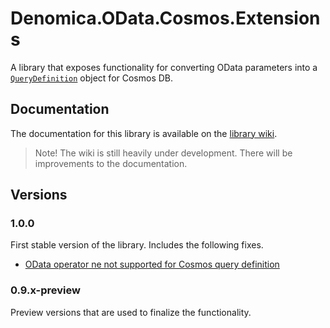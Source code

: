 ﻿# Denomica.OData.Cosmos.Extensions

A library that exposes functionality for converting OData parameters into a [`QueryDefinition`](https://docs.microsoft.com/dotnet/api/microsoft.azure.cosmos.querydefinition) object for Cosmos DB.

## Documentation

The documentation for this library is available on the [library wiki](https://github.com/Denomica/Denomica.OData.Extensions/wiki).

> Note! The wiki is still heavily under development. There will be improvements to the documentation.

## Versions

### 1.0.0

First stable version of the library. Includes the following fixes.

- [OData operator ne not supported for Cosmos query definition](https://github.com/Denomica/Denomica.OData.Extensions/issues/1)

### 0.9.x-preview

Preview versions that are used to finalize the functionality.
